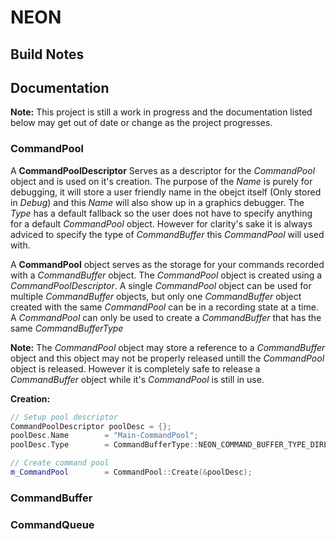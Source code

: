 # NEON

## Build Notes


## Documentation

**Note:** This project is still a work in progress and the documentation listed below may get out of date or change as the project progresses.

### CommandPool
A **CommandPoolDescriptor** Serves as a descriptor for the *CommandPool* object and is used on it's creation.
The purpose of the _Name_ is purely for debugging, it will store a user friendly name in the obejct itself (Only stored in _Debug_) and this _Name_ will also show up in a graphics debugger. 
The _Type_ has a default fallback so the user does not have to specify anything for a default *CommandPool* object. However for clarity's sake it is always adviced to specify the type of *CommandBuffer* this *CommandPool* will used with.

A **CommandPool** object serves as the storage for your commands recorded with a *CommandBuffer* object. The *CommandPool* object is created using a *CommandPoolDescriptor*.
A single *CommandPool* object can be used for multiple *CommandBuffer* objects, but only one *CommandBuffer* object created with the same *CommandPool* can be in a recording state at a time.
A *CommandPool* can only be used to create a *CommandBuffer* that has the same _CommandBufferType_

**Note:** The *CommandPool* object may store a reference to a *CommandBuffer* object and this object may not be properly released untill the *CommandPool* object is released. However it is completely safe to release a *CommandBuffer* object while it's *CommandPool* is still in use.

**Creation:**
```cpp
// Setup pool descriptor
CommandPoolDescriptor poolDesc = {};
poolDesc.Name		 = "Main-CommandPool";
poolDesc.Type		 = CommandBufferType::NEON_COMMAND_BUFFER_TYPE_DIRECT;

// Create command pool
m_CommandPool		 = CommandPool::Create(&poolDesc);
```


### CommandBuffer

### CommandQueue
